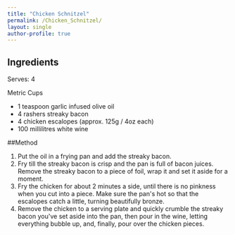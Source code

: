 ```yaml
---
title: "Chicken Schnitzel"
permalink: /Chicken_Schnitzel/
layout: single
author-profile: true
---
```


## Ingredients
Serves: 4

Metric Cups
- 1 teaspoon garlic infused olive oil
- 4 rashers streaky bacon
- 4 chicken escalopes (approx. 125g / 4oz each)
- 100 millilitres white wine

##Method
1. Put the oil in a frying pan and add the streaky bacon.
2. Fry till the streaky bacon is crisp and the pan is full of bacon juices. Remove the streaky bacon to a piece of foil, wrap it and set it aside for a moment.
3. Fry the chicken for about 2 minutes a side, until there is no pinkness when you cut into a piece. Make sure the pan's hot so that the escalopes catch a little, turning beautifully bronze.
4. Remove the chicken to a serving plate and quickly crumble the streaky bacon you've set aside into the pan, then pour in the wine, letting everything bubble up, and, finally, pour over the chicken pieces.
